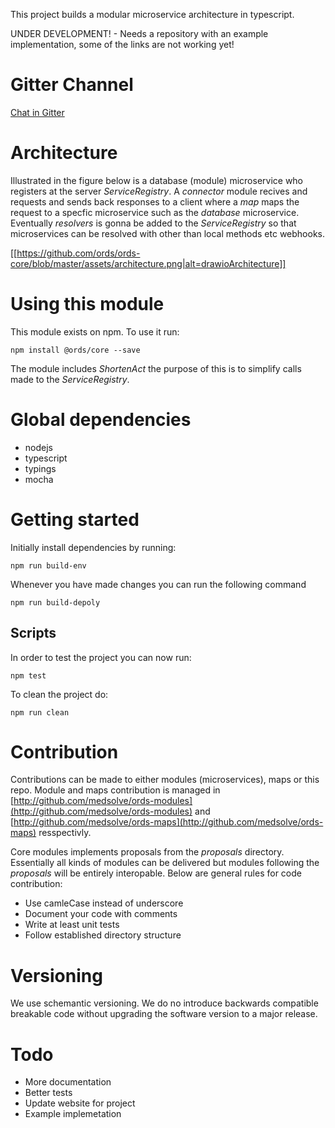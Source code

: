 This project builds a modular microservice architecture in typescript.

UNDER DEVELOPMENT! - Needs a repository with an example implementation, some of the links are not working yet!

# Gitter Channel
[Chat in Gitter](https://gitter.im/GallVp/chiroit-backend?utm_source=share-link&utm_medium=link&utm_campaign=share-link)

# Architecture
Illustrated in the figure below is a database (module) microservice who registers at the server *ServiceRegistry*. A *connector* module recives and requests and sends back responses to a client where a *map* maps the request to a specfic microservice such as the *database* microservice. Eventually *resolvers* is gonna be added to the *ServiceRegistry* so that microservices can be resolved with other than local methods etc webhooks.

[[https://github.com/ords/ords-core/blob/master/assets/architecture.png|alt=drawioArchitecture]]

# Using this module
This module exists on npm. To use it run:

```
npm install @ords/core --save
```

The module includes *ShortenAct* the purpose of this is to simplify calls made to the *ServiceRegistry*.

# Global dependencies
- nodejs
- typescript
- typings
- mocha

# Getting started
Initially install dependencies by running:
```
npm run build-env
```
Whenever you have made changes you can run the following command
```
npm run build-depoly
```
## Scripts
In order to test the project you can now run:
```
npm test
```
To clean the project do:
```
npm run clean
```

# Contribution
Contributions can be made to either modules (microservices), maps or this repo. Module and maps contribution is managed in [http://github.com/medsolve/ords-modules](http://github.com/medsolve/ords-modules) and [http://github.com/medsolve/ords-maps](http://github.com/medsolve/ords-maps) resspectivly.

Core modules implements proposals from the *proposals* directory. Essentially all kinds of modules can be delivered but modules following the *proposals* will be entirely interopable. Below are general rules for code contribution:

- Use camleCase instead of underscore
- Document your code with comments
- Write at least unit tests
- Follow established directory structure

# Versioning
We use schemantic versioning. We do no introduce backwards compatible breakable code without upgrading the software version to a major release.

# Todo
* More documentation
* Better tests
* Update website for project
* Example implemetation